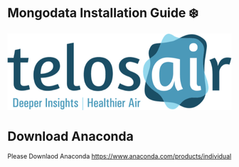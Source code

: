 # Mongodata Installation Guide :snowflake:


![Image of Telosair](https://github.com/Potsdam-Sensors/Telosair/blob/main/img/telosair.png)


# Download Anaconda 
Please Downlaod Anaconda  https://www.anaconda.com/products/individual 